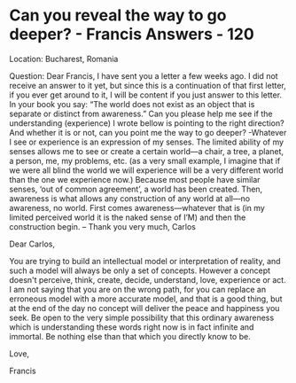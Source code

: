 # Can you reveal the way to go deeper? - Francis Answers - 120

Location: Bucharest, Romania

Question: Dear Francis, I have sent you a letter a few weeks ago. I did not receive an answer to it yet, but since this is a continuation of that first letter, if you ever get around to it, I will be content if you just answer to this letter. In your book you say: “The world does not exist as an object that is separate or distinct from awareness.” Can you please help me see if the understanding (experience) I wrote bellow is pointing to the right direction? And whether it is or not, can you point me the way to go deeper? -Whatever I see or experience is an expression of my senses. The limited ability of my senses allows me to see or create a certain world—a chair, a tree, a planet, a person, me, my problems, etc. (as a very small example, I imagine that if we were all blind the world we will experience will be a very different world than the one we experience now.) Because most people have similar senses, ‘out of common agreement’, a world has been created. Then, awareness is what allows any construction of any world at all—no awareness, no world. First comes awareness—whatever that is (in my limited perceived world it is the naked sense of I’M) and then the construction begin. – Thank you very much, Carlos

Dear Carlos,

You are trying to build an intellectual model or interpretation of reality, and such a model will always be only a set of concepts. However a concept doesn't perceive, think, create, decide, understand, love, experience or act. I am not saying that you are on the wrong path, for you can replace an erroneous model with a more accurate model, and that is a good thing, but at the end of the day no concept will deliver the peace and happiness you seek. Be open to the very simple possibility that this ordinary awareness which is understanding these words right now is in fact infinite and immortal. Be nothing else than that which you directly know to be.

Love,

Francis

